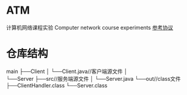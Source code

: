 # ATM
计算机网络课程实验
Computer network course experiments
[参考协议](https://shimo.im/docs/d1hLMvSAfjJ7uq9l)

# 仓库结构
main
├──Client
│  └──Client.java//客户端源文件
│  
└──Server
   ├──src//服务端源文件
   │  └──Server.java
   └──out//class文件
      ├──ClientHandler.class
      └──Server.class
